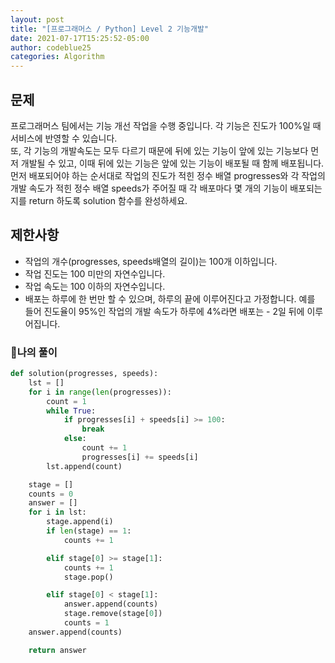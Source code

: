 ```yaml
---
layout: post
title: "[프로그래머스 / Python] Level 2 기능개발"
date: 2021-07-17T15:25:52-05:00
author: codeblue25
categories: Algorithm
---
```


<h2>문제</h2>

프로그래머스 팀에서는 기능 개선 작업을 수행 중입니다. 각 기능은 진도가 100%일 때 서비스에 반영할 수 있습니다.<br />
또, 각 기능의 개발속도는 모두 다르기 때문에 뒤에 있는 기능이 앞에 있는 기능보다 먼저 개발될 수 있고, 이때 뒤에 있는 기능은 앞에 있는 기능이 배포될 때 함께 배포됩니다.<br />
먼저 배포되어야 하는 순서대로 작업의 진도가 적힌 정수 배열 progresses와 각 작업의 개발 속도가 적힌 정수 배열 speeds가 주어질 때 각 배포마다 몇 개의 기능이 배포되는지를 return 하도록 solution 함수를 완성하세요.

<h2>제한사항</h2>

- 작업의 개수(progresses, speeds배열의 길이)는 100개 이하입니다.
- 작업 진도는 100 미만의 자연수입니다.
- 작업 속도는 100 이하의 자연수입니다.
- 배포는 하루에 한 번만 할 수 있으며, 하루의 끝에 이루어진다고 가정합니다. 예를 들어 진도율이 95%인 작업의 개발 속도가 하루에 4%라면 배포는 - 2일 뒤에 이루어집니다.

<h3>🔹나의 풀이</h3>

```python
def solution(progresses, speeds):
    lst = []
    for i in range(len(progresses)):
        count = 1
        while True:
            if progresses[i] + speeds[i] >= 100:
                break
            else:
                count += 1
                progresses[i] += speeds[i]
        lst.append(count)

    stage = []
    counts = 0
    answer = []
    for i in lst:
        stage.append(i)
        if len(stage) == 1:
            counts += 1

        elif stage[0] >= stage[1]:
            counts += 1
            stage.pop()

        elif stage[0] < stage[1]:
            answer.append(counts)
            stage.remove(stage[0])
            counts = 1
    answer.append(counts)

    return answer
```
